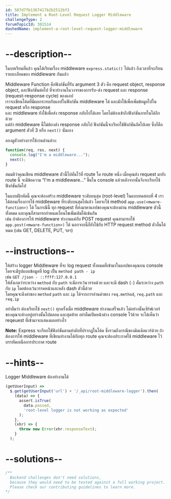 ```yaml
---
id: 587d7fb1367417b2b2512bf3
title: Implement a Root-Level Request Logger Middleware
challengeType: 2
forumTopicId: 301514
dashedName: implement-a-root-level-request-logger-middleware
---
```


# --description--

ในบทเรียนที่แล้ว คุณได้เรียนเรื่อง middleware `express.static()` ไปแล้ว 
ถึงเวลาที่จะเรียนรายละเอียดของ middleware กันแล้ว 

Middleware Function คือฟังก์ชันที่รับ argument 3 ตัว คือ request object, response object, และฟังก์ชันต่อไป ที่จะทำงานในวงจรของการรับ-ส่ง request และ response (request-response cycle) ของแอป  
เราจะเขียนโค้ดที่มีผลกระทบกับแอปในฟังก์ชัน middleware ได้ และมักใช้เพื่อเพิ่มข้อมูลไปใน request หรือ response  
และ middleware ยังใช้เพื่อส่ง response กลับไปได้เลย โดยไม่ต้องเข้าถึงฟังก์ชันภายในได้อีกด้วย  
แต่ถ้า middleware นี้ไม่ต้องส่ง response กลับไป ฟังก์ชันนี้จะเรียกใช้ฟังก์ชันถัดไปเลย ซึ่งก็คือ argument ตัวที่ 3 หรือ `next()` นั่นเอง

ลองดูตัวอย่างการใช้งานด้านล่าง:

```js
function(req, res, next) {
  console.log("I'm a middleware...");
  next();
}
```

สมมติว่าคุณเขียน middleware ตัวนี้ไปคั่นไว้ที่ route ใด route หนึ่ง เมื่อคุณส่ง request มายัง route นี้ จะมีข้อความ “I'm a middleware...” ขึ้นใน console แล้วหลังจากนั้นจึงจะเรียกใช้ฟังก์ชันถัดไป 

ในแบบฝึกหัดนี้ คุณจะต้องสร้าง middleware ระดับบนสุด (root-level) ในแบบทดสอบที่ 4 เราได้สอนเรื่องการใช้ middleware ที่ระดับบนสุดไปแล้ว โดยจะใช้ method `app.use(<mware-function>)` ได้ 
ในกรณีนี้ ทุก request ที่ส่งมาหาแอปของคุณจะต้องผ่าน middleware ตัวนี้ทั้งหมด และคุณก็สามารถกำหนดเงื่อนไขเพิ่มเติมได้เช่นกัน  
เช่น ถ้าต้องการให้ middleware ทำงานแค่กับ POST request คุณสามารถใช้ `app.post(<mware-function>)` ได้ นอกจากนี้ก็ยังใช้กับ HTTP request method ตัวอื่นได้หมด (เช่น GET, DELETE, PUT, ฯลฯ)

# --instructions--

ให้สร้าง logger Middleware ที่จะ log request ทั้งหมดที่เข้ามาในแอปของคุณบน console 
โดยจะมีรูปแบบข้อมูลที่ log เป็น  `method path - ip`  
เช่น `GET /json - ::ffff:127.0.0.1`  
ให้สังเกตว่าระหว่าง `method` กับ `path` จะมีการเว้นวรรคด้วย และจะมี dash (`-`) คั่นระหว่าง `path` กับ `ip` โดยต้องเว้นวรรคหน้าและหลัง dash ตัวนี้ด้วย  
โดยคุณจะดึงค่าของ `method` `path` และ `ip` ได้จากการอ่านค่าของ `req.method`, `req.path` และ `req.ip` 

อย่าลืมว่า ต้องเรียกใช้ `next()` ทุกครั้งเมื่อ middleware ทำงานเสร็จแล้ว ไม่อย่างนั้นเซิร์ฟเวอร์ของคุณจะค้างอยู่อย่างนั้นไปตลอด 
และสุดท้าย อย่าลืมเปิดหน้าต่าง console ไว้ด้วย จะได้เห็นว่า reqeuest ที่เข้ามาจะแสดงผลอย่างไร

**Note:** Express จะเรียกใช้ฟังก์ชันตามลำดับที่ปรากฏในโค้ด ซึ่งรวมถึงกรณีของมิดเดิลแวร์ด้วย ถ้าต้องการให้ middleware ที่เขียนทำงานได้กับทุก route คุณจะต้องประกาศใช้ middleware ไว้บรรทัดเหนือการประกาศ route

# --hints--

Logger Middleware ต้องทำงานได้

```js
(getUserInput) =>
  $.get(getUserInput('url') + '/_api/root-middleware-logger').then(
    (data) => {
      assert.isTrue(
        data.passed,
        'root-level logger is not working as expected'
      );
    },
    (xhr) => {
      throw new Error(xhr.responseText);
    }
  );
```

# --solutions--

```js
/**
  Backend challenges don't need solutions, 
  because they would need to be tested against a full working project. 
  Please check our contributing guidelines to learn more.
*/
```
